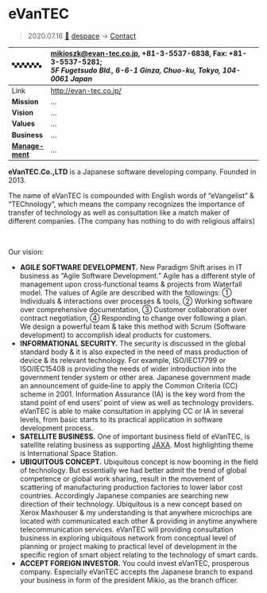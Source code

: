 # eVanTEC
> 2020.07.16 [🚀](../index/index.md) [despace](index.md) → [Contact](contact.md)

|[![](f/contact/e/evantec_logo1_thumb.png)](f/contact/e/evantec_logo1.png)|<mikioszk@evan-tec.co.jp>, +81-3-5537-6838, Fax: +81-3-5537-5281;<br> *5F Fugetsudo Bld., 6-6-1 Ginza, Chuo-ku, Tokyo, 104-0061 Japan*|
|:--|:--|
|Link|<http://evan-tec.co.jp/>|
|**Mission**|…|
|**Vision**|…|
|**Values**|…|
|**Business**|…|
|**[Manage-<br>ment](mgmt.md)**|…|

**eVanTEC.Co.,LTD** is a Japanese software developing company. Founded in 2013.

The name of eVanTEC is compounded with English words of “eVangelist” & “TEChnology”, which means the company recognizes the importance of transfer of technology as well as consultation like a match maker of different companies. (The company has nothing to do with religious affairs)

<p style="page-break-after:always"> </p>

Our vision:

   - **AGILE SOFTWARE DEVELOPMENT.** New Paradigm Shift arises in IT business as “Agile Software Development.” Agile has a different style of management upon cross‑functional teams & projects from Waterfall model. The values of Agile are described with the followings: ① Individuals & interactions over processes & tools, ② Working software over comprehensive documentation, ③ Customer collaboration over contract negotiation, ④ Responding to change over following a plan. We design a powerful team & take this method with Scrum (Software development) to accomplish ideal products for customers.
   - **INFORMATIONAL SECURITY.** The security is discussed in the global standard body & it is also expected in the need of mass production of device & its relevant technology. For example, ISO/IEC17799 or ISO/IEC15408 is providing the needs of wider introduction into the government tender system or other area. Japanese government made an announcement of guide‑line to apply the Common Criteria (CC) scheme in 2001. Information Assurance (IA) is the key word from the stand point of end users’ point of view as well as technology providers. eVanTEC is able to make consultation in applying CC or IA in several levels, from basic starts to its practical application in software development process.
   - **SATELLITE BUSINESS.** One of important business field of eVanTEC, is satellite relating business as supporting [JAXA](zz_jaxa.md). Most highlighting theme is International Space Station.
   - **UBIQUITOUS CONCEPT.** Ubiquitous concept is now booming in the field of technology. But essentially we had better admit the trend of global competence or global work sharing, result in the movement of scattering of manufacturing production factories to lower labor cost countries. Accordingly Japanese companies are searching new direction of their technology. Ubiquitous is a new concept based on Xerox Maxhouser & my understanding is that anywhere microchips are located with communicated each other & providing in anytime anywhere telecommunication services. eVanTEC will providing consultation business in exploring ubiquitous network from conceptual level of planning or project making to practical level of development in the specific region of smart object relating to the technology of smart cards.
   - **ACCEPT FOREIGN INVESTOR.** You could invest eVanTEC, prosperous company. Especially eVanTEC accepts the Japanese branch to expand your business in form of the president Mikio, as the branch officer.
